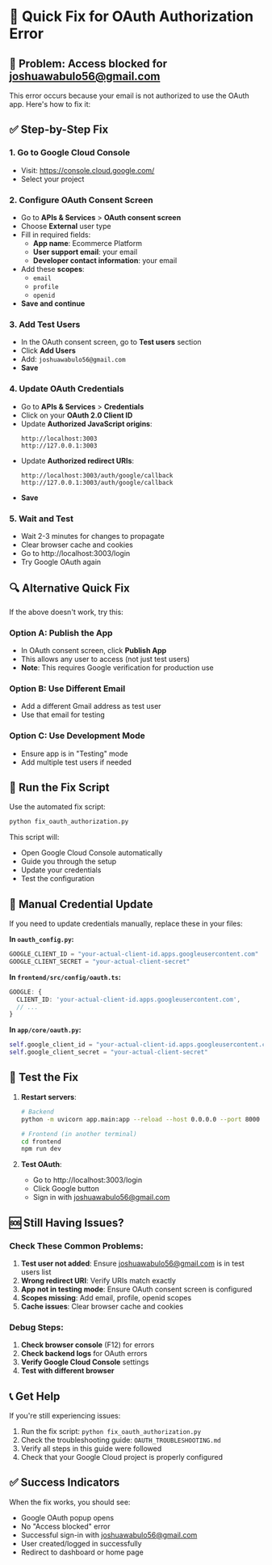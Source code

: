 # 🔧 Quick Fix for OAuth Authorization Error

## 🚨 **Problem**: Access blocked for joshuawabulo56@gmail.com

This error occurs because your email is not authorized to use the OAuth app. Here's how to fix it:

## ✅ **Step-by-Step Fix**

### **1. Go to Google Cloud Console**
- Visit: https://console.cloud.google.com/
- Select your project

### **2. Configure OAuth Consent Screen**
- Go to **APIs & Services** > **OAuth consent screen**
- Choose **External** user type
- Fill in required fields:
  - **App name**: Ecommerce Platform
  - **User support email**: your email
  - **Developer contact information**: your email
- Add these **scopes**:
  - `email`
  - `profile` 
  - `openid`
- **Save and continue**

### **3. Add Test Users**
- In the OAuth consent screen, go to **Test users** section
- Click **Add Users**
- Add: `joshuawabulo56@gmail.com`
- **Save**

### **4. Update OAuth Credentials**
- Go to **APIs & Services** > **Credentials**
- Click on your **OAuth 2.0 Client ID**
- Update **Authorized JavaScript origins**:
  ```
  http://localhost:3003
  http://127.0.0.1:3003
  ```
- Update **Authorized redirect URIs**:
  ```
  http://localhost:3003/auth/google/callback
  http://127.0.0.1:3003/auth/google/callback
  ```
- **Save**

### **5. Wait and Test**
- Wait 2-3 minutes for changes to propagate
- Clear browser cache and cookies
- Go to http://localhost:3003/login
- Try Google OAuth again

## 🔍 **Alternative Quick Fix**

If the above doesn't work, try this:

### **Option A: Publish the App**
- In OAuth consent screen, click **Publish App**
- This allows any user to access (not just test users)
- **Note**: This requires Google verification for production use

### **Option B: Use Different Email**
- Add a different Gmail address as test user
- Use that email for testing

### **Option C: Use Development Mode**
- Ensure app is in "Testing" mode
- Add multiple test users if needed

## 🚀 **Run the Fix Script**

Use the automated fix script:

```bash
python fix_oauth_authorization.py
```

This script will:
- Open Google Cloud Console automatically
- Guide you through the setup
- Update your credentials
- Test the configuration

## 🔧 **Manual Credential Update**

If you need to update credentials manually, replace these in your files:

**In `oauth_config.py`:**
```python
GOOGLE_CLIENT_ID = "your-actual-client-id.apps.googleusercontent.com"
GOOGLE_CLIENT_SECRET = "your-actual-client-secret"
```

**In `frontend/src/config/oauth.ts`:**
```typescript
GOOGLE: {
  CLIENT_ID: 'your-actual-client-id.apps.googleusercontent.com',
  // ...
}
```

**In `app/core/oauth.py`:**
```python
self.google_client_id = "your-actual-client-id.apps.googleusercontent.com"
self.google_client_secret = "your-actual-client-secret"
```

## 🧪 **Test the Fix**

1. **Restart servers**:
   ```bash
   # Backend
   python -m uvicorn app.main:app --reload --host 0.0.0.0 --port 8000
   
   # Frontend (in another terminal)
   cd frontend
   npm run dev
   ```

2. **Test OAuth**:
   - Go to http://localhost:3003/login
   - Click Google button
   - Sign in with joshuawabulo56@gmail.com

## 🆘 **Still Having Issues?**

### **Check These Common Problems**:

1. **Test user not added**: Ensure joshuawabulo56@gmail.com is in test users list
2. **Wrong redirect URI**: Verify URIs match exactly
3. **App not in testing mode**: Ensure OAuth consent screen is configured
4. **Scopes missing**: Add email, profile, openid scopes
5. **Cache issues**: Clear browser cache and cookies

### **Debug Steps**:

1. **Check browser console** (F12) for errors
2. **Check backend logs** for OAuth errors
3. **Verify Google Cloud Console** settings
4. **Test with different browser**

## 📞 **Get Help**

If you're still experiencing issues:

1. Run the fix script: `python fix_oauth_authorization.py`
2. Check the troubleshooting guide: `OAUTH_TROUBLESHOOTING.md`
3. Verify all steps in this guide were followed
4. Check that your Google Cloud project is properly configured

## ✅ **Success Indicators**

When the fix works, you should see:
- Google OAuth popup opens
- No "Access blocked" error
- Successful sign-in with joshuawabulo56@gmail.com
- User created/logged in successfully
- Redirect to dashboard or home page 